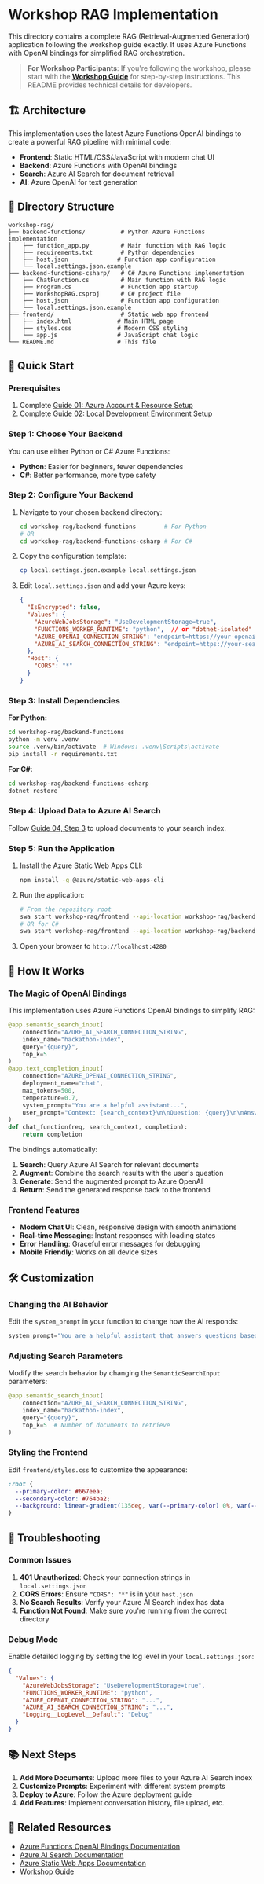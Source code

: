 # Workshop RAG Implementation

This directory contains a complete RAG (Retrieval-Augmented Generation) application following the workshop guide exactly. It uses Azure Functions with OpenAI bindings for simplified RAG orchestration.

> **For Workshop Participants**: If you're following the workshop, please start with the **[Workshop Guide](../WORKSHOP_GUIDE.md)** for step-by-step instructions. This README provides technical details for developers.

## 🏗️ Architecture

This implementation uses the latest Azure Functions OpenAI bindings to create a powerful RAG pipeline with minimal code:

- **Frontend**: Static HTML/CSS/JavaScript with modern chat UI
- **Backend**: Azure Functions with OpenAI bindings
- **Search**: Azure AI Search for document retrieval
- **AI**: Azure OpenAI for text generation

## 📁 Directory Structure

```
workshop-rag/
├── backend-functions/          # Python Azure Functions implementation
│   ├── function_app.py         # Main function with RAG logic
│   ├── requirements.txt        # Python dependencies
│   ├── host.json              # Function app configuration
│   └── local.settings.json.example
├── backend-functions-csharp/   # C# Azure Functions implementation
│   ├── ChatFunction.cs         # Main function with RAG logic
│   ├── Program.cs              # Function app startup
│   ├── WorkshopRAG.csproj      # C# project file
│   ├── host.json               # Function app configuration
│   └── local.settings.json.example
├── frontend/                   # Static web app frontend
│   ├── index.html             # Main HTML page
│   ├── styles.css             # Modern CSS styling
│   └── app.js                 # JavaScript chat logic
└── README.md                  # This file
```

## 🚀 Quick Start

### Prerequisites

1. Complete [Guide 01: Azure Account & Resource Setup](../README.md#guide-01-azure-account--resource-setup)
2. Complete [Guide 02: Local Development Environment Setup](../README.md#guide-02-local-development-environment-setup)

### Step 1: Choose Your Backend

You can use either Python or C# Azure Functions:

- **Python**: Easier for beginners, fewer dependencies
- **C#**: Better performance, more type safety

### Step 2: Configure Your Backend

1. Navigate to your chosen backend directory:
   ```bash
   cd workshop-rag/backend-functions        # For Python
   # OR
   cd workshop-rag/backend-functions-csharp # For C#
   ```

2. Copy the configuration template:
   ```bash
   cp local.settings.json.example local.settings.json
   ```

3. Edit `local.settings.json` and add your Azure keys:
   ```json
   {
     "IsEncrypted": false,
     "Values": {
       "AzureWebJobsStorage": "UseDevelopmentStorage=true",
       "FUNCTIONS_WORKER_RUNTIME": "python",  // or "dotnet-isolated" for C#
       "AZURE_OPENAI_CONNECTION_STRING": "endpoint=https://your-openai-resource.openai.azure.com/;key=your-openai-key;api-version=2024-02-15-preview",
       "AZURE_AI_SEARCH_CONNECTION_STRING": "endpoint=https://your-search-resource.search.windows.net;key=your-search-key;api-version=2024-02-01"
     },
     "Host": {
       "CORS": "*"
     }
   }
   ```

### Step 3: Install Dependencies

**For Python:**
```bash
cd workshop-rag/backend-functions
python -m venv .venv
source .venv/bin/activate  # Windows: .venv\Scripts\activate
pip install -r requirements.txt
```

**For C#:**
```bash
cd workshop-rag/backend-functions-csharp
dotnet restore
```

### Step 4: Upload Data to Azure AI Search

Follow [Guide 04, Step 3](../README.md#step-3-upload-data-to-your-ai-search-index) to upload documents to your search index.

### Step 5: Run the Application

1. Install the Azure Static Web Apps CLI:
   ```bash
   npm install -g @azure/static-web-apps-cli
   ```

2. Run the application:
   ```bash
   # From the repository root
   swa start workshop-rag/frontend --api-location workshop-rag/backend-functions
   # OR for C#
   swa start workshop-rag/frontend --api-location workshop-rag/backend-functions-csharp
   ```

3. Open your browser to `http://localhost:4280`

## 🔧 How It Works

### The Magic of OpenAI Bindings

This implementation uses Azure Functions OpenAI bindings to simplify RAG:

```python
@app.semantic_search_input(
    connection="AZURE_AI_SEARCH_CONNECTION_STRING",
    index_name="hackathon-index",
    query="{query}",
    top_k=5
)
@app.text_completion_input(
    connection="AZURE_OPENAI_CONNECTION_STRING",
    deployment_name="chat",
    max_tokens=500,
    temperature=0.7,
    system_prompt="You are a helpful assistant...",
    user_prompt="Context: {search_context}\n\nQuestion: {query}\n\nAnswer:"
)
def chat_function(req, search_context, completion):
    return completion
```

The bindings automatically:
1. **Search**: Query Azure AI Search for relevant documents
2. **Augment**: Combine the search results with the user's question
3. **Generate**: Send the augmented prompt to Azure OpenAI
4. **Return**: Send the generated response back to the frontend

### Frontend Features

- **Modern Chat UI**: Clean, responsive design with smooth animations
- **Real-time Messaging**: Instant responses with loading states
- **Error Handling**: Graceful error messages for debugging
- **Mobile Friendly**: Works on all device sizes

## 🛠️ Customization

### Changing the AI Behavior

Edit the `system_prompt` in your function to change how the AI responds:

```python
system_prompt="You are a helpful assistant that answers questions based on the provided context. Use the context to provide accurate and relevant answers. If the context doesn't contain enough information to answer the question, say so politely."
```

### Adjusting Search Parameters

Modify the search behavior by changing the `SemanticSearchInput` parameters:

```python
@app.semantic_search_input(
    connection="AZURE_AI_SEARCH_CONNECTION_STRING",
    index_name="hackathon-index",
    query="{query}",
    top_k=5  # Number of documents to retrieve
)
```

### Styling the Frontend

Edit `frontend/styles.css` to customize the appearance:

```css
:root {
  --primary-color: #667eea;
  --secondary-color: #764ba2;
  --background: linear-gradient(135deg, var(--primary-color) 0%, var(--secondary-color) 100%);
}
```

## 🐛 Troubleshooting

### Common Issues

1. **401 Unauthorized**: Check your connection strings in `local.settings.json`
2. **CORS Errors**: Ensure `"CORS": "*"` is in your `host.json`
3. **No Search Results**: Verify your Azure AI Search index has data
4. **Function Not Found**: Make sure you're running from the correct directory

### Debug Mode

Enable detailed logging by setting the log level in your `local.settings.json`:

```json
{
  "Values": {
    "AzureWebJobsStorage": "UseDevelopmentStorage=true",
    "FUNCTIONS_WORKER_RUNTIME": "python",
    "AZURE_OPENAI_CONNECTION_STRING": "...",
    "AZURE_AI_SEARCH_CONNECTION_STRING": "...",
    "Logging__LogLevel__Default": "Debug"
  }
}
```

## 📚 Next Steps

1. **Add More Documents**: Upload more files to your Azure AI Search index
2. **Customize Prompts**: Experiment with different system prompts
3. **Deploy to Azure**: Follow the Azure deployment guide
4. **Add Features**: Implement conversation history, file upload, etc.

## 🔗 Related Resources

- [Azure Functions OpenAI Bindings Documentation](https://learn.microsoft.com/azure/azure-functions/functions-bindings-openai)
- [Azure AI Search Documentation](https://learn.microsoft.com/azure/search/)
- [Azure Static Web Apps Documentation](https://learn.microsoft.com/azure/static-web-apps/)
- [Workshop Guide](../README.md#getting-started-onboarding-guides)

